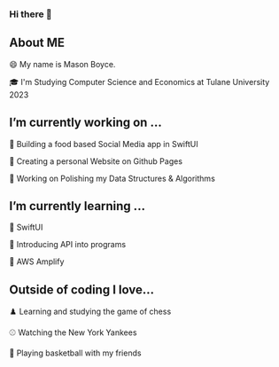 ### Hi there 👋

<!--
**MasonBoyce/MasonBoyce** is a ✨ _special_ ✨ repository because its `README.md` (this file) appears on your GitHub profile.

Here are some ideas to get you started:

- 🔭 I’m currently working on ...
- 🌱 I’m currently learning ...
- 👯 I’m looking to collaborate on ...
- 🤔 I’m looking for help with ...
- 💬 Ask me about ...
- 📫 How to reach me: ...
- 😄 Pronouns: ...
- ⚡ Fun fact: ...
-->

## About ME
😄 My name is Mason Boyce.

🎓 I'm Studying Computer Science and Economics at Tulane University 2023


## I’m currently working on ...
🔭 Building a food based Social Media app in SwiftUI 

🔭 Creating a personal Website on Github Pages

🔭 Working on Polishing my Data Structures & Algorithms 

## I’m currently learning ...
 🌱 SwiftUI
 
 🌱 Introducing API into programs
 
 🌱 AWS Amplify
 
 ## Outside of coding I love...

♟️ Learning and studying the game of chess

⚾ Watching the New York Yankees

🏀 Playing basketball with my friends
